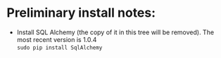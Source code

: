 # Preliminary install notes:

* Install SQL Alchemy (the copy of it in this tree will be removed).  The most
  recent version is 1.0.4  
   `sudo pip install SqlAlchemy`

